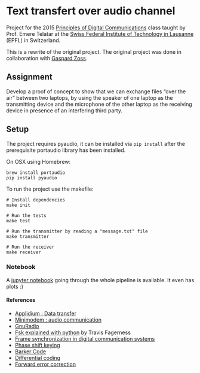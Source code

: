# Text transfert over audio channel
Project for the 2015 [Principles of Digital Communications](http://ipg.epfl.ch/page-136504-en.html) class taught by Prof. Emere Telatar at the [Swiss Federal Institute of Technology in Lausanne](https://epfl.ch/) (EPFL) in Switzerland.

This is a rewrite of the original project. The original project was done in collaboration with [Gaspard Zoss](https://github.com/gaspardzoss/).

## Assignment
Develop a proof of concept to show that we can exchange files “over the air” between two laptops, by using the speaker of one laptop as the transmitting device and the microphone of the other laptop as the receiving device in presence of an interfering third party.

## Setup
The project requires pyaudio, it can be installed via ```pip install``` after the prerequisite portaudio library has been installed. 

On OSX using Homebrew:

	brew install portaudio 
	pip install pyaudio

To run the project use the makefile:

	# Install dependencies
	make init
	
	# Run the tests
	make test
	
	# Run the transmitter by reading a "message.txt" file
	make transmitter
	
	# Run the receiver
	make receiver

### Notebook
A [jupyter notebook](http://jupyter.org/) going through the whole pipeline is available. It even has plots :)


#### References
- [Applidium : Data transfer](http://applidium.com/en/news/data_transfer_through_sound/)
- [Minimodem : audio communication](http://www.whence.com/minimodem/)
- [GnuRadio](http://gnuradio.org/redmine/projects/gnuradio/wiki)
- [Fsk explained with python](http://www.allaboutcircuits.com/technical-articles/fsk-explained-with-python/) by Travis Fagerness
- [Frame synchronization in digital communication systems](https://jyyuan.wordpress.com/2014/02/01/frame-synchronization-in-digital-communication-systems/)
- [Phase shift keying](http://en.wikipedia.org/wiki/Phase-shift_keying#Example:_Differentially_encoded_BPSK)
- [Barker Code](http://en.wikipedia.org/wiki/Barker_code)
- [Differential coding](https://en.wikipedia.org/wiki/Differential_coding)
- [Forward error correction](https://en.wikipedia.org/wiki/Forward_error_correction)


